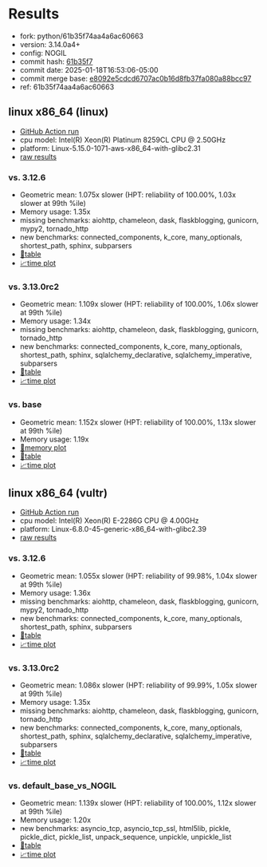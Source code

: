 # Results

- fork: python/61b35f74aa4a6ac60663
- version: 3.14.0a4+
- config: NOGIL
- commit hash: [61b35f7](https://github.com/python/cpython/commit/61b35f7)
- commit date: 2025-01-18T16:53:06-05:00
- commit merge base: [e8092e5cdcd6707ac0b16d8fb37fa080a88bcc97](https://github.com/python/cpython/commit/e8092e5cdcd6707ac0b16d8fb37fa080a88bcc97)
- ref: 61b35f74aa4a6ac60663

## linux x86_64 (linux)

- [GitHub Action run](https://github.com/facebookexperimental/free-threading-benchmarking/actions/runs/12848571184)
- cpu model: Intel(R) Xeon(R) Platinum 8259CL CPU @ 2.50GHz
- platform: Linux-5.15.0-1071-aws-x86_64-with-glibc2.31
- [raw results](bm-20250118-linux-x86_64-python-61b35f74aa4a6ac60663-3.14.0a4%2B-61b35f7.json)

### vs. 3.12.6

- Geometric mean: 1.075x slower (HPT: reliability of 100.00%, 1.03x slower at 99th %ile)
- Memory usage: 1.35x
- missing benchmarks: aiohttp, chameleon, dask, flaskblogging, gunicorn, mypy2, tornado_http
- new benchmarks: connected_components, k_core, many_optionals, shortest_path, sphinx, subparsers
- [📄table](bm-20250118-linux-x86_64-python-61b35f74aa4a6ac60663-3.14.0a4%2B-61b35f7-vs-3.12.6.md)
- [📈time plot](bm-20250118-linux-x86_64-python-61b35f74aa4a6ac60663-3.14.0a4%2B-61b35f7-vs-3.12.6.svg)

### vs. 3.13.0rc2

- Geometric mean: 1.109x slower (HPT: reliability of 100.00%, 1.06x slower at 99th %ile)
- Memory usage: 1.34x
- missing benchmarks: aiohttp, chameleon, dask, flaskblogging, gunicorn, tornado_http
- new benchmarks: connected_components, k_core, many_optionals, shortest_path, sphinx, sqlalchemy_declarative, sqlalchemy_imperative, subparsers
- [📄table](bm-20250118-linux-x86_64-python-61b35f74aa4a6ac60663-3.14.0a4%2B-61b35f7-vs-3.13.0rc2.md)
- [📈time plot](bm-20250118-linux-x86_64-python-61b35f74aa4a6ac60663-3.14.0a4%2B-61b35f7-vs-3.13.0rc2.svg)

### vs. base

- Geometric mean: 1.152x slower (HPT: reliability of 100.00%, 1.13x slower at 99th %ile)
- Memory usage: 1.19x
- [🧠memory plot](bm-20250118-linux-x86_64-python-61b35f74aa4a6ac60663-3.14.0a4%2B-61b35f7-vs-base-mem.svg)
- [📄table](bm-20250118-linux-x86_64-python-61b35f74aa4a6ac60663-3.14.0a4%2B-61b35f7-vs-base.md)
- [📈time plot](bm-20250118-linux-x86_64-python-61b35f74aa4a6ac60663-3.14.0a4%2B-61b35f7-vs-base.svg)

## linux x86_64 (vultr)

- [GitHub Action run](https://github.com/facebookexperimental/free-threading-benchmarking/actions/runs/12848571184)
- cpu model: Intel(R) Xeon(R) E-2286G CPU @ 4.00GHz
- platform: Linux-6.8.0-45-generic-x86_64-with-glibc2.39
- [raw results](bm-20250118-vultr-x86_64-python-61b35f74aa4a6ac60663-3.14.0a4%2B-61b35f7.json)

### vs. 3.12.6

- Geometric mean: 1.055x slower (HPT: reliability of 99.98%, 1.04x slower at 99th %ile)
- Memory usage: 1.36x
- missing benchmarks: aiohttp, chameleon, dask, flaskblogging, gunicorn, mypy2, tornado_http
- new benchmarks: connected_components, k_core, many_optionals, shortest_path, sphinx, subparsers
- [📄table](bm-20250118-vultr-x86_64-python-61b35f74aa4a6ac60663-3.14.0a4%2B-61b35f7-vs-3.12.6.md)
- [📈time plot](bm-20250118-vultr-x86_64-python-61b35f74aa4a6ac60663-3.14.0a4%2B-61b35f7-vs-3.12.6.svg)

### vs. 3.13.0rc2

- Geometric mean: 1.086x slower (HPT: reliability of 99.99%, 1.05x slower at 99th %ile)
- Memory usage: 1.35x
- missing benchmarks: aiohttp, chameleon, dask, flaskblogging, gunicorn, tornado_http
- new benchmarks: connected_components, k_core, many_optionals, shortest_path, sphinx, sqlalchemy_declarative, sqlalchemy_imperative, subparsers
- [📄table](bm-20250118-vultr-x86_64-python-61b35f74aa4a6ac60663-3.14.0a4%2B-61b35f7-vs-3.13.0rc2.md)
- [📈time plot](bm-20250118-vultr-x86_64-python-61b35f74aa4a6ac60663-3.14.0a4%2B-61b35f7-vs-3.13.0rc2.svg)

### vs. default_base_vs_NOGIL

- Geometric mean: 1.139x slower (HPT: reliability of 100.00%, 1.12x slower at 99th %ile)
- Memory usage: 1.20x
- new benchmarks: asyncio_tcp, asyncio_tcp_ssl, html5lib, pickle, pickle_dict, pickle_list, unpack_sequence, unpickle, unpickle_list
- [📄table](bm-20250118-vultr-x86_64-python-61b35f74aa4a6ac60663-3.14.0a4%2B-61b35f7-vs-default_base_vs_NOGIL.md)
- [📈time plot](bm-20250118-vultr-x86_64-python-61b35f74aa4a6ac60663-3.14.0a4%2B-61b35f7-vs-default_base_vs_NOGIL.svg)

